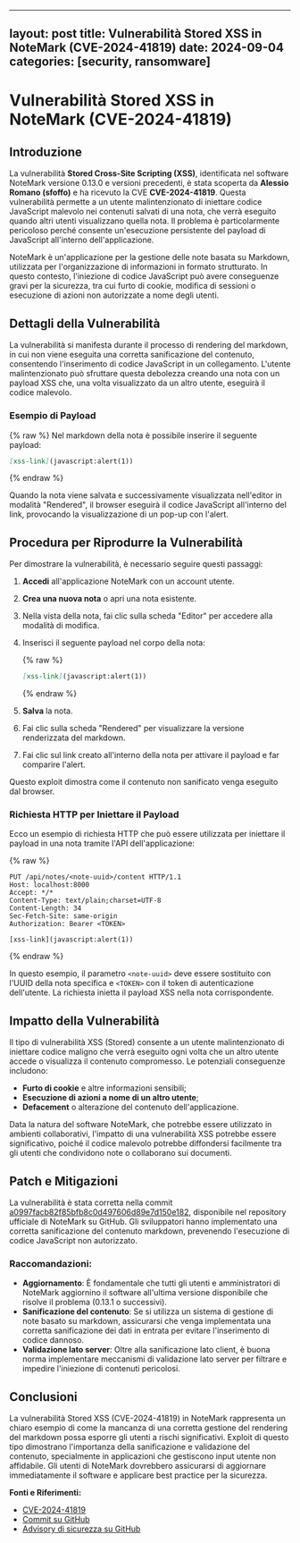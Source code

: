 
---
layout: post
title: Vulnerabilità Stored XSS in NoteMark (CVE-2024-41819)
date: 2024-09-04
categories: [security, ransomware]
---

# Vulnerabilità Stored XSS in NoteMark (CVE-2024-41819)

## Introduzione

La vulnerabilità **Stored Cross-Site Scripting (XSS)**, identificata nel software NoteMark versione 0.13.0 e versioni precedenti, è stata scoperta da **Alessio Romano (sfoffo)** e ha ricevuto la CVE **CVE-2024-41819**. Questa vulnerabilità permette a un utente malintenzionato di iniettare codice JavaScript malevolo nei contenuti salvati di una nota, che verrà eseguito quando altri utenti visualizzano quella nota. Il problema è particolarmente pericoloso perché consente un'esecuzione persistente del payload di JavaScript all'interno dell'applicazione.

NoteMark è un'applicazione per la gestione delle note basata su Markdown, utilizzata per l'organizzazione di informazioni in formato strutturato. In questo contesto, l'iniezione di codice JavaScript può avere conseguenze gravi per la sicurezza, tra cui furto di cookie, modifica di sessioni o esecuzione di azioni non autorizzate a nome degli utenti.

## Dettagli della Vulnerabilità

La vulnerabilità si manifesta durante il processo di rendering del markdown, in cui non viene eseguita una corretta sanificazione del contenuto, consentendo l'inserimento di codice JavaScript in un collegamento. L'utente malintenzionato può sfruttare questa debolezza creando una nota con un payload XSS che, una volta visualizzato da un altro utente, eseguirà il codice malevolo.

### Esempio di Payload

{% raw %}
Nel markdown della nota è possibile inserire il seguente payload:

```markdown
[xss-link](javascript:alert(1))
```
{% endraw %}

Quando la nota viene salvata e successivamente visualizzata nell'editor in modalità "Rendered", il browser eseguirà il codice JavaScript all'interno del link, provocando la visualizzazione di un pop-up con l'alert.

## Procedura per Riprodurre la Vulnerabilità

Per dimostrare la vulnerabilità, è necessario seguire questi passaggi:

1. **Accedi** all'applicazione NoteMark con un account utente.
2. **Crea una nuova nota** o apri una nota esistente.
3. Nella vista della nota, fai clic sulla scheda "Editor" per accedere alla modalità di modifica.
4. Inserisci il seguente payload nel corpo della nota:
   
   {% raw %}
   ```markdown
   [xss-link](javascript:alert(1))
   ```
   {% endraw %}

5. **Salva** la nota.
6. Fai clic sulla scheda "Rendered" per visualizzare la versione renderizzata del markdown.
7. Fai clic sul link creato all'interno della nota per attivare il payload e far comparire l'alert.

Questo exploit dimostra come il contenuto non sanificato venga eseguito dal browser.

### Richiesta HTTP per Iniettare il Payload

Ecco un esempio di richiesta HTTP che può essere utilizzata per iniettare il payload in una nota tramite l'API dell'applicazione:

{% raw %}
```http
PUT /api/notes/<note-uuid>/content HTTP/1.1
Host: localhost:8000
Accept: */*
Content-Type: text/plain;charset=UTF-8
Content-Length: 34
Sec-Fetch-Site: same-origin
Authorization: Bearer <TOKEN>

[xss-link](javascript:alert(1))
```
{% endraw %}

In questo esempio, il parametro `<note-uuid>` deve essere sostituito con l'UUID della nota specifica e `<TOKEN>` con il token di autenticazione dell'utente. La richiesta inietta il payload XSS nella nota corrispondente.

## Impatto della Vulnerabilità

Il tipo di vulnerabilità XSS (Stored) consente a un utente malintenzionato di iniettare codice maligno che verrà eseguito ogni volta che un altro utente accede o visualizza il contenuto compromesso. Le potenziali conseguenze includono:

- **Furto di cookie** e altre informazioni sensibili;
- **Esecuzione di azioni a nome di un altro utente**;
- **Defacement** o alterazione del contenuto dell'applicazione.

Data la natura del software NoteMark, che potrebbe essere utilizzato in ambienti collaborativi, l'impatto di una vulnerabilità XSS potrebbe essere significativo, poiché il codice malevolo potrebbe diffondersi facilmente tra gli utenti che condividono note o collaborano sui documenti.

## Patch e Mitigazioni

La vulnerabilità è stata corretta nella commit [a0997facb82f85bfb8c0d497606d89e7d150e182](https://github.com/enchant97/note-mark/commit/a0997facb82f85bfb8c0d497606d89e7d150e182), disponibile nel repository ufficiale di NoteMark su GitHub. Gli sviluppatori hanno implementato una corretta sanificazione del contenuto markdown, prevenendo l'esecuzione di codice JavaScript non autorizzato.

### Raccomandazioni:

- **Aggiornamento**: È fondamentale che tutti gli utenti e amministratori di NoteMark aggiornino il software all'ultima versione disponibile che risolve il problema (0.13.1 o successivi).
- **Sanificazione del contenuto**: Se si utilizza un sistema di gestione di note basato su markdown, assicurarsi che venga implementata una corretta sanificazione dei dati in entrata per evitare l'inserimento di codice dannoso.
- **Validazione lato server**: Oltre alla sanificazione lato client, è buona norma implementare meccanismi di validazione lato server per filtrare e impedire l'iniezione di contenuti pericolosi.

## Conclusioni

La vulnerabilità Stored XSS (CVE-2024-41819) in NoteMark rappresenta un chiaro esempio di come la mancanza di una corretta gestione del rendering del markdown possa esporre gli utenti a rischi significativi. Exploit di questo tipo dimostrano l'importanza della sanificazione e validazione del contenuto, specialmente in applicazioni che gestiscono input utente non affidabile. Gli utenti di NoteMark dovrebbero assicurarsi di aggiornare immediatamente il software e applicare best practice per la sicurezza.

**Fonti e Riferimenti:**
- [CVE-2024-41819](https://notes.sfoffo.com/contributions/2024-contributions/cve-2024-41819)
- [Commit su GitHub](https://github.com/enchant97/note-mark/commit/a0997facb82f85bfb8c0d497606d89e7d150e182)
- [Advisory di sicurezza su GitHub](https://github.com/enchant97/note-mark/security/advisories/GHSA-rm48-9mqf-8jc3)
